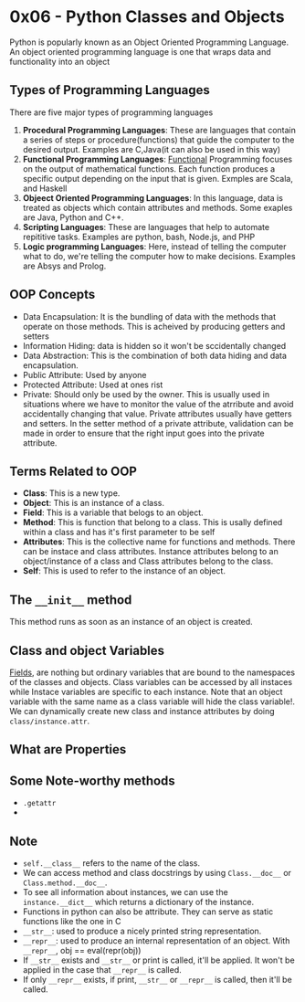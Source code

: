 # 0x06 - Python Classes and Objects
Python is popularly known as an Object Oriented Programming Language. An object oriented programming language is one that wraps data and functionality into an object

## Types of Programming Languages
There are five major types of programming languages
1. **Procedural Programming Languages**: These are languages that contain a series of steps or procedure(functions) that guide the computer to the desired output. Examples are C,Java(it can also be used in this way)
2. **Functional Programming Languages**: [Functional](https://www.tutorialspoint.com/functional_programming/functional_programming_introduction.htm) Programming focuses on the output of mathematical functions. Each function produces a specific output depending on the input that is given. Exmples are Scala, and Haskell
3. **Objeect Oriented Programming Languages**: In this language, data is treated as objects which contain attributes and methods. Some exaples are Java, Python and C++.
4. **Scripting Languages**: These are languages that help to automate repititive tasks. Examples are python, bash, Node.js, and PHP
5. **Logic programming Languages**: Here, instead of telling the computer what to do, we're telling the computer how to make decisions. Examples are Absys and Prolog.

## OOP Concepts
* Data Encapsulation: It is the bundling of data with the methods that operate on those methods. This is acheived by producing getters and setters
* Information Hiding: data is hidden so it won't be sccidentally changed
* Data Abstraction: This is the combination of both data hiding and data encapsulation.
* Public Attribute: Used by anyone
* Protected Attribute: Used at ones rist
* Private: Should only be used by the owner. This is usually used in situations where we have to monitor the value of the atrribute and avoid accidentally changing that value. Private attributes usually have getters and setters. In the setter method of a private attribute, validation can be made in order to ensure that the right input goes into the private attribute.

## Terms Related to OOP
* **Class**: This is a new type.
* **Object**: This is an instance of a class.
* **Field**: This is a variable that belogs to an object.
* **Method**: This is function that belong to a class. This is usally defined within a class and has it's first parameter to be self
* **Attributes**: This is the collective name for functions and methods. There can be instace and class attributes. Instance attributes belong to an object/instance of a class and Class attributes belong to the class.
* **Self**: This is used to refer to the instance of an object.

## The `__init__` method
This method runs as soon as an instance of an object is created.

## Class and object Variables
[Fields](https://python.swaroopch.com/oop.html), are nothing but ordinary variables that are bound to the namespaces of the classes and objects. Class variables can be accessed by all instaces while Instace variables are specific to each instance. Note that an object variable with the same name as a class variable will hide the class variable!. We can dynamically create new class and instance attributes by doing `class/instance.attr`.

## What are Properties

## Some Note-worthy methods
* `.getattr`
* 
## Note
* `self.__class__` refers to the name of the class.
* We can access method and class docstrings by using `Class.__doc__` or `Class.method.__doc__`.
* To see all information about instances, we can use the `instance.__dict__` which returns a dictionary of the instance.
* Functions in python can also be attribute. They can serve as static functions like the one in C
* `__str__`: used to produce a nicely printed string representation.
* `__repr__`: used to produce an internal representation of an object. With `__repr__`, obj == eval(repr(obj))
* If `__str__` exists and `__str__` or print is called, it'll be applied. It won't be applied in the case that `__repr__` is called.
* If only `__repr__` exists, if print, `__str__` or `__repr__` is called, then it'll be called.

